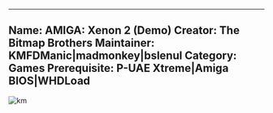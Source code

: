 -----------------------
Name: AMIGA: Xenon 2 (Demo)
Creator: The Bitmap Brothers 
Maintainer: KMFDManic|madmonkey|bslenul
Category: Games
Prerequisite: P-UAE Xtreme|Amiga BIOS|WHDLoad 
-----------------------
![km](https://i.imgur.com/nt6tIbe.png)

